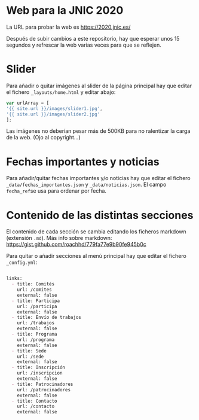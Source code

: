 # Web para la JNIC 2020

La URL para probar la web es https://2020.jnic.es/

Después de subir cambios a este repositorio, hay que esperar unos 15 segundos y refrescar la web varias veces para que se reflejen.

# Slider

Para añadir o quitar imágenes al slider de la página principal hay que editar el fichero `_layouts/home.html` y editar abajo:

```javascript
var urlArray = [
'{{ site.url }}/images/slider1.jpg',
'{{ site.url }}/images/slider2.jpg'
];
```
Las imágenes no deberían pesar más de 500KB para no ralentizar la carga de la web. (Ojo al copyright...)

# Fechas importantes y noticias

Para añadir/quitar fechas importantes y/o noticias hay que editar el fichero `_data/fechas_importantes.json` y `_data/noticias.json`. El campo `fecha_ref`se usa para ordenar por fecha.

# Contenido de las distintas secciones

El contenido de cada sección se cambia editando los ficheros markdown (extensión `.md`). Más info sobre markdown: https://gist.github.com/roachhd/779fa77e9b90fe945b0c

Para quitar o añadir secciones al menú principal hay que editar el fichero `_config.yml`:

```markdown

links:
  - title: Comités
    url: /comites
    external: false
  - title: Participa
    url: /participa
    external: false
  - title: Envío de trabajos
    url: /trabajos
    external: false
  - title: Programa
    url: /programa
    external: false
  - title: Sede
    url: /sede
    external: false
  - title: Inscripción
    url: /inscripcion
    external: false
  - title: Patrocinadores
    url: /patrocinadores
    external: false
  - title: Contacto
    url: /contacto
    external: false
```

